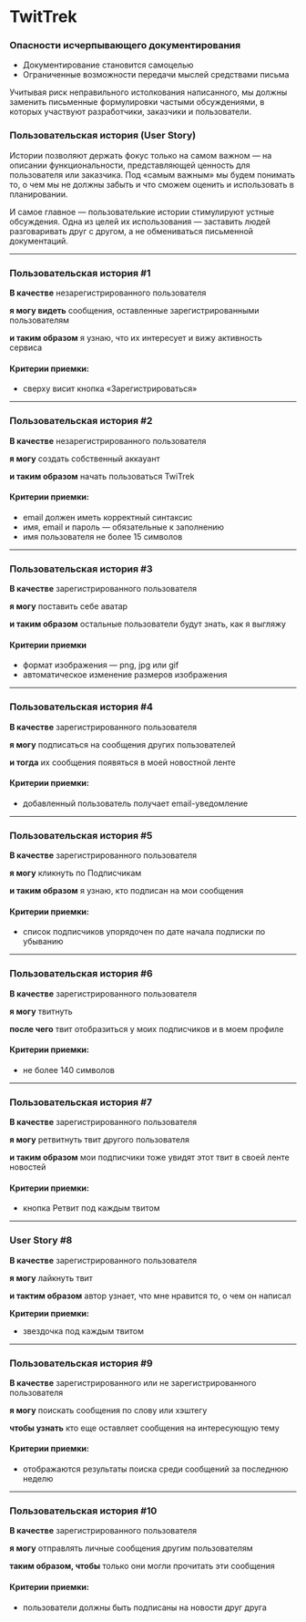 # TwitTrek

### Опасности исчерпывающего документирования

* Документирование становится самоцелью
* Ограниченные возможности передачи мыслей средствами письма

Учитывая риск неправильного истолкования написанного, мы должны заменить письменные формулировки частыми обсуждениями, в которых участвуют разработчики, заказчики и пользователи.

### Пользовательская история (User Story)

Истории позволяют держать фокус только на самом важном — на описании функциональности, представляющей ценность для пользователя или заказчика. Под «самым важным» мы будем понимать то, о чем мы не должны забыть и что сможем оценить и использовать в планировании. 

И самое главное — пользователькие истории стимулируют устные обсуждения. Одна из целей их использования — заставить людей разговаривать друг с другом, а не обмениваться письменной документаций.

---

### Пользовательская история #1

**В качестве** незарегистрированного пользователя

**я могу видеть** сообщения, оставленные зарегистрированными пользователям

**и таким образом** я узнаю, что их интересует и вижу активность сервиса

#### Критерии приемки:

 * сверху висит кнопка «Зарегистрироваться»

---

### Пользовательская история #2

**В качестве** незарегистрированного пользователя

**я могу** создать собственный аккауант

**и таким образом** начать пользоваться TwiTrek

#### Критерии приемки:

* email должен иметь корректный синтаксис
* имя, email и пароль — обязательные к заполнению
* имя пользователя не более 15 символов

---

### Пользовательская история #3

**В качестве** зарегистрированного пользователя

**я могу** поставить себе аватар

**и таким образом** остальные пользователи будут знать, как я выгляжу

#### Критерии приемки

* формат изображения — png, jpg или gif
* автоматическое изменение размеров изображения

---

### Пользовательская история #4

**В качестве** зарегистрированного пользователя

**я могу** подписаться на сообщения других пользователей 

**и тогда** их сообщения появяться в моей новостной ленте 

#### Критерии приемки:

* добавленный пользователь получает email-уведомление

---

### Пользовательская история #5

**В качестве** зарегистрированного пользователя

**я могу** кликнуть по Подписчикам

**и таким образом** я узнаю, кто подписан на мои сообщения

#### Критерии приемки:

* список подписчиков упорядочен по дате начала подписки по убыванию

---

### Пользовательская история #6

**В качестве** зарегистрированного пользователя

**я могу** твитнуть

**после чего** твит отобразиться у моих подписчиков и в моем профиле

#### Критерии приемки:

* не более 140 символов

---

### Пользовательская история #7

**В качестве** зарегистрированного пользователя

**я могу** ретвитнуть твит другого пользователя

**и таким образом** мои подписчики тоже увидят этот твит в своей ленте новостей

#### Критерии приемки:

* кнопка Ретвит под каждым твитом

---

### User Story #8

**В качестве** зарегистрированного пользователя

**я могу** лайкнуть твит

**и тактим образом** автор узнает, что мне нравится то, о чем он написал

**Критерии приемки:**

* звездочка под каждым твитом

---

### Пользовательская история #9

**В качестве** зарегистрированного или не зарегистрированного пользователя

**я могу** поискать сообщения по слову или хэштегу

**чтобы узнать** кто еще оставляет сообщения на интересующую тему

#### Критерии приемки:

* отображаются результаты поиска среди сообщений за последнюю неделю

---

### Пользовательская история #10

**В качестве** зарегистрированного пользователя

**я могу** отправлять личные сообщения другим пользователям

**таким образом, чтобы** только они могли прочитать эти сообщения

#### Критерии приемки:

* пользователи должны быть подписаны на новости друг друга
